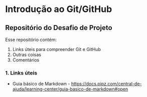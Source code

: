 # Introdução ao Git/GitHub

## Repositório do Desafio de Projeto

Esse repositório contém:

1. Links úteis para compreender Git e GitHub
2. Outras coisas
3. Comentários

### 1. Links úteis

* Guia básico de Markdown - <https://docs.pipz.com/central-de-ajuda/learning-center/guia-basico-de-markdown#open>
